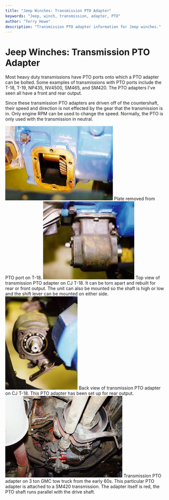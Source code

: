 ```yaml
---
title: "Jeep Winches: Transmission PTO Adapter"
keywords: "Jeep, winch, transmission, adapter, PTO"
author: "Terry Howe"
description: "Transmission PTO adapter information for Jeep winches."
---
```

# Jeep Winches: Transmission PTO Adapter

Most heavy duty transmissions have PTO ports onto which a PTO adapter can be bolted. Some examples of transmissions with PTO ports include the T-18, T-19, NP435, NV4500, SM465, and SM420. The PTO adapters I've seen all have a front and rear output.

Since these transmission PTO adapters are driven off of the countershaft, their speed and direction is not effected by the gear that the transmission is in. Only engine RPM can be used to change the speed. Normally, the PTO is only used with the transmission in neutral.

![Transmission PTO adapter](../img/winch/t18pto02.jpg) Plate removed from PTO port on T-18. ![Transmission PTO adapter](../img/winch/t18pto01.jpg) Top view of transmission PTO adapter on CJ T-18. It can be torn apart and rebuilt for rear or front output. The unit can also be mounted so the shaft is high or low and the shift lever can be mounted on either side. ![Transmission PTO adapter](../img/winch/t18pto03.jpg) Back view of transmission PTO adapter on CJ T-18. This PTO adapter has been set up for rear output. ![Transmission PTO adapter](../img/winch/ptotr.jpg) Transmission PTO adapter on 3 ton GMC tow truck from the early 60s. This particular PTO adapter is attached to a SM420 transmission. The adapter itself is red, the PTO shaft runs parallel with the drive shaft.